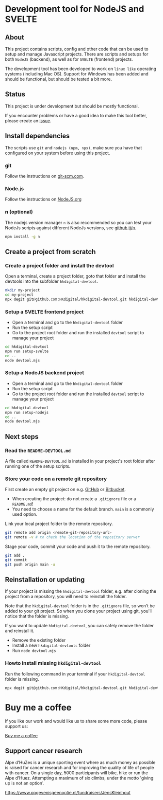 # Development tool for NodeJS and SVELTE

## About

This project contains scripts, config and other code that can be used to setup and manage Javascript projects. There are scripts and setups for both `NodeJS` (backend), as well as for `SVELTE` (frontend) projects.

The development tool has been developed to work on `linux like` operating systems (including Mac OS). Support for Windows has been added and should be functional, but should be tested a bit more.

## Status

This project is under development but should be mostly functional.

If you encounter problems or have a good idea to make this tool better, please create an [issue](https://github.com/HKdigital/hkdigital-devtool/issues).

## Install dependencies

The scripts use `git` and `nodejs (npm, npx)`, make sure you have that configured on your system before using this project.

### git
Follow the instructions on [git-scm.com](https://git-scm.com/).

### Node.js
Follow the instructions on [NodeJS.org](https://nodejs.org/`)

### n (optional)
The nodejs version manager `n` is also recommended so you can test your NodeJs scripts against different NodeJs versions, see [github tj/n](https://github.com/tj/n).

```bash
npm install -g n
```

## Create a project from scratch

### Create a project folder and install the devtool
Open a terminal, create a project folder, goto that folder and install the devtools into the subfolder `hkdigital-devtool`.

```bash
mkdir my-project
cd my-project
npx degit git@github.com:HKdigital/hkdigital-devtool.git hkdigital-devtool
```

### Setup a SVELTE frontend project
- Open a terminal and go to the `hkdigital-devtool` folder
- Run the setup script
- Go to the project root folder and run the installed `devtool` script to manage your project

```bash
cd hkdigital-devtool
npm run setup-svelte
cd ..
node devtool.mjs
```
### Setup a NodeJS backend project
- Open a terminal and go to the `hkdigital-devtool` folder
- Run the setup script
- Go to the project root folder and run the installed `devtool` script to manage your project

```bash
cd hkdigital-devtool
npm run setup-nodejs
cd ..
node devtool.mjs
```

## Next steps

### Read the `README-DEVTOOL.md`
A file called `README-DEVTOOL.md` is installed in your project's root folder after running one of the setup scripts.

### Store your code on a remote git repository
First create an empty git project on e.g. [GitHub](https://github.com/) or [Bitbucket](https://bitbucket.org/).

- When creating the project: do not create a `.gitignore` file or a `README.md`!
- You need to choose a name for the default branch. `main` is a commonly used option.

Link your local project folder to the remote repository.

```bash
git remote add origin <remote-git-repository-url>
git remote -v # to check the location of the repository server
```

Stage your code, commit your code and push it to the remote repository.

```bash
git add .
git commit
git push origin main -u
```

## Reinstallation or updating

If your project is missing the `hkdigital-devtool` folder, e.g. after cloning the project from a repository, you will need to reinstall the folder.

Note that the `hkdigital-devtool` folder is in the `.gitignore` file, so won't be added to your git project. So when you clone your project using git, you'll notice that the folder is missing.

If you want to update `hkdigital-devtool`, you can safely remove the folder and reinstall it.

- Remove the existing folder
- Install a new `hkdigital-devtools` folder
- Run `node devtool.mjs `

### Howto install missing `hkdigital-devtool`

Run the following command in your terminal if your `hkdigital-devtool` folder is missing.

```bash
npx degit git@github.com:HKdigital/hkdigital-devtool.git hkdigital-devtool
```

# Buy me a coffee

If you like our work and would like us to share some more code, please support us:

[Buy me a coffee](https://www.buymeacoffee.com/hkdigital)

## Support cancer research

Alpe d'HuZes is a unique sporting event where as much money as possible is raised for cancer research and for improving the quality of life of people with cancer. On a single day, 5000 participants will bike, hike or run the Alpe d'Huez. Attempting a maximum of six climbs, under the motto 'giving up is not an option'. 

https://www.opgevenisgeenoptie.nl/fundraisers/JensKleinhout
